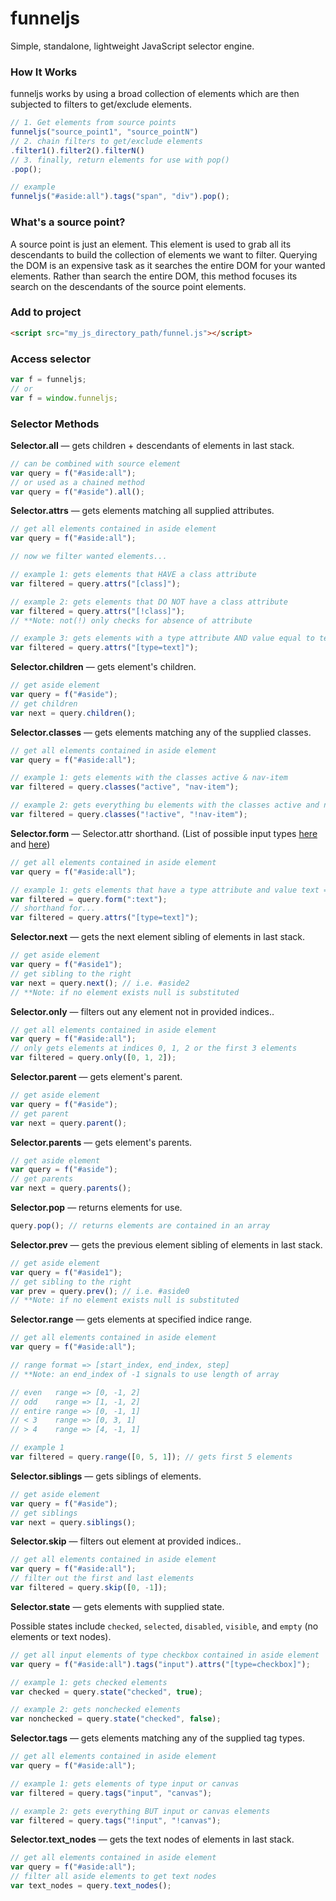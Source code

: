 # funneljs
Simple, standalone, lightweight JavaScript selector engine.

### How It Works
funneljs works by using a broad collection of elements which are then subjected
to filters to get/exclude elements.
```js
// 1. Get elements from source points
funneljs("source_point1", "source_pointN")
// 2. chain filters to get/exclude elements
.filter1().filter2().filterN()
// 3. finally, return elements for use with pop()
.pop();

// example
funneljs("#aside:all").tags("span", "div").pop();
```
### What's a source point?
A source point is just an element. This element is used to grab all its descendants
to build the collection of elements we want to filter. Querying the DOM is an
expensive task as it searches the entire DOM for your wanted elements. Rather than
search the entire DOM, this method focuses its search on the descendants of the source
point elements.

### Add to project
```html
<script src="my_js_directory_path/funnel.js"></script>
```
### Access selector
```js
var f = funneljs;
// or
var f = window.funneljs;
```
### Selector Methods
**Selector.all** &mdash; gets children + descendants of elements in last stack.
```js
// can be combined with source element
var query = f("#aside:all");
// or used as a chained method
var query = f("#aside").all();
```
**Selector.attrs** &mdash; gets elements matching all supplied attributes.
```js
// get all elements contained in aside element
var query = f("#aside:all");

// now we filter wanted elements...

// example 1: gets elements that HAVE a class attribute
var filtered = query.attrs("[class]");

// example 2: gets elements that DO NOT have a class attribute
var filtered = query.attrs("[!class]");
// **Note: not(!) only checks for absence of attribute

// example 3: gets elements with a type attribute AND value equal to text
var filtered = query.attrs("[type=text]");

```

**Selector.children** &mdash; gets element's children.
```js
// get aside element
var query = f("#aside");
// get children
var next = query.children();
```

**Selector.classes** &mdash; gets elements matching any of the supplied classes.
```js
// get all elements contained in aside element
var query = f("#aside:all");

// example 1: gets elements with the classes active & nav-item
var filtered = query.classes("active", "nav-item");

// example 2: gets everything bu elements with the classes active and nav-item
var filtered = query.classes("!active", "!nav-item");
```

**Selector.form** &mdash; Selector.attr shorthand.
(List of possible input types [here](https://developer.mozilla.org/en-US/docs/Web/HTML/Element/input) and [here](http://www.w3schools.com/TAGS/att_input_type.asp))
```js
// get all elements contained in aside element
var query = f("#aside:all");

// example 1: gets elements that have a type attribute and value text => [type=text]
var filtered = query.form(":text");
// shorthand for...
var filtered = query.attrs("[type=text]");
```

**Selector.next** &mdash; gets the next element sibling of elements in last stack.
```js
// get aside element
var query = f("#aside1");
// get sibling to the right
var next = query.next(); // i.e. #aside2
// **Note: if no element exists null is substituted
```

**Selector.only** &mdash; filters out any element not in provided indices..
```js
// get all elements contained in aside element
var query = f("#aside:all");
// only gets elements at indices 0, 1, 2 or the first 3 elements
var filtered = query.only([0, 1, 2]);
```

**Selector.parent** &mdash; gets element's parent.
```js
// get aside element
var query = f("#aside");
// get parent
var next = query.parent();
```

**Selector.parents** &mdash; gets element's parents.
```js
// get aside element
var query = f("#aside");
// get parents
var next = query.parents();
```

**Selector.pop** &mdash; returns elements for use.
```js
query.pop(); // returns elements are contained in an array
```

**Selector.prev** &mdash; gets the previous element sibling of elements in last stack.
```js
// get aside element
var query = f("#aside1");
// get sibling to the right
var prev = query.prev(); // i.e. #aside0
// **Note: if no element exists null is substituted
```

**Selector.range** &mdash; gets elements at specified indice range.
```js
// get all elements contained in aside element
var query = f("#aside:all");

// range format => [start_index, end_index, step]
// **Note: an end_index of -1 signals to use length of array

// even   range => [0, -1, 2]
// odd    range => [1, -1, 2]
// entire range => [0, -1, 1]
// < 3    range => [0, 3, 1]
// > 4    range => [4, -1, 1]

// example 1
var filtered = query.range([0, 5, 1]); // gets first 5 elements
```

**Selector.siblings** &mdash; gets siblings of elements.
```js
// get aside element
var query = f("#aside");
// get siblings
var next = query.siblings();
```

**Selector.skip** &mdash; filters out element at provided indices..
```js
// get all elements contained in aside element
var query = f("#aside:all");
// filter out the first and last elements
var filtered = query.skip([0, -1]);
```

**Selector.state** &mdash; gets elements with supplied state.

Possible states include <code>checked</code>, <code>selected</code>, <code>disabled</code>, <code>visible</code>, and <code>empty</code> (no elements or text nodes).
```js
// get all input elements of type checkbox contained in aside element
var query = f("#aside:all").tags("input").attrs("[type=checkbox]");

// example 1: gets checked elements
var checked = query.state("checked", true);

// example 2: gets nonchecked elements
var nonchecked = query.state("checked", false);
```

**Selector.tags** &mdash; gets elements matching any of the supplied tag types.
```js
// get all elements contained in aside element
var query = f("#aside:all");

// example 1: gets elements of type input or canvas
var filtered = query.tags("input", "canvas");

// example 2: gets everything BUT input or canvas elements
var filtered = query.tags("!input", "!canvas");
```

**Selector.text_nodes** &mdash; gets the text nodes of elements in last stack.
```js
// get all elements contained in aside element
var query = f("#aside:all");
// filter all aside elements to get text nodes
var text_nodes = query.text_nodes();
```
